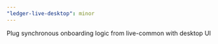 ```yaml
---
"ledger-live-desktop": minor
---
```


Plug synchronous onboarding logic from live-common with desktop UI
